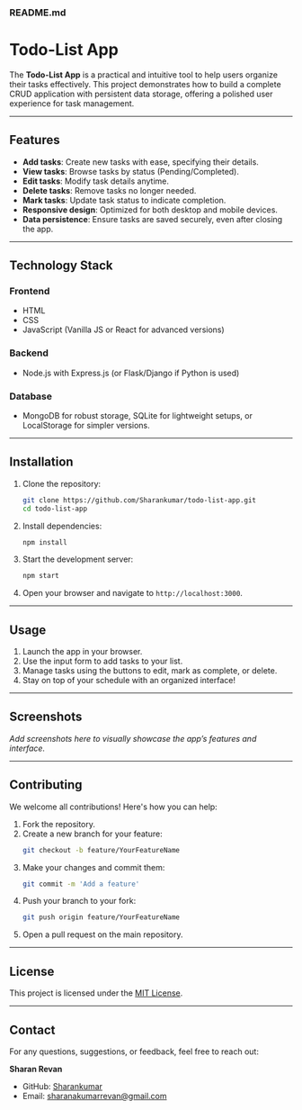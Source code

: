 ### README.md  

# Todo-List App  

The **Todo-List App** is a practical and intuitive tool to help users organize their tasks effectively. This project demonstrates how to build a complete CRUD application with persistent data storage, offering a polished user experience for task management.  

---

## Features  

- **Add tasks**: Create new tasks with ease, specifying their details.  
- **View tasks**: Browse tasks by status (Pending/Completed).  
- **Edit tasks**: Modify task details anytime.  
- **Delete tasks**: Remove tasks no longer needed.  
- **Mark tasks**: Update task status to indicate completion.  
- **Responsive design**: Optimized for both desktop and mobile devices.  
- **Data persistence**: Ensure tasks are saved securely, even after closing the app.  

---

## Technology Stack  

### Frontend  
- HTML  
- CSS  
- JavaScript (Vanilla JS or React for advanced versions)  

### Backend  
- Node.js with Express.js (or Flask/Django if Python is used)  

### Database  
- MongoDB for robust storage, SQLite for lightweight setups, or LocalStorage for simpler versions.  

---

## Installation  

1. Clone the repository:  
   ```bash  
   git clone https://github.com/Sharankumar/todo-list-app.git  
   cd todo-list-app  
   ```  

2. Install dependencies:  
   ```bash  
   npm install  
   ```  

3. Start the development server:  
   ```bash  
   npm start  
   ```  

4. Open your browser and navigate to `http://localhost:3000`.  

---

## Usage  

1. Launch the app in your browser.  
2. Use the input form to add tasks to your list.  
3. Manage tasks using the buttons to edit, mark as complete, or delete.  
4. Stay on top of your schedule with an organized interface!  

---

## Screenshots  

_Add screenshots here to visually showcase the app’s features and interface._  

---

## Contributing  

We welcome all contributions! Here's how you can help:  

1. Fork the repository.  
2. Create a new branch for your feature:  
   ```bash  
   git checkout -b feature/YourFeatureName  
   ```  
3. Make your changes and commit them:  
   ```bash  
   git commit -m 'Add a feature'  
   ```  
4. Push your branch to your fork:  
   ```bash  
   git push origin feature/YourFeatureName  
   ```  
5. Open a pull request on the main repository.  

---

## License  

This project is licensed under the [MIT License](LICENSE).  

---

## Contact  

For any questions, suggestions, or feedback, feel free to reach out:  

**Sharan Revan**  
- GitHub: [Sharankumar](https://github.com/Sharankumar)  
- Email: [sharanakumarrevan@gmail.com](mailto:sharanakumarrevan@gmail.com)  

